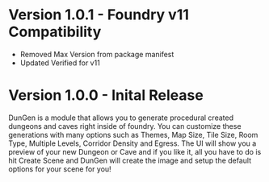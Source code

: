 # Version 1.0.1 - Foundry v11 Compatibility
- Removed Max Version from package manifest
- Updated Verified for v11

# Version 1.0.0 - Inital Release
DunGen is a module that allows you to generate procedural created dungeons and caves right inside of foundry. You can customize these generations with many options such as Themes, Map Size, Tile Size, Room Type, Multiple Levels, Corridor Density and Egress. The UI will show you a preview of your new Dungeon or Cave and if you like it, all you have to do is hit Create Scene and DunGen will create the image and setup the default options for your scene for you!